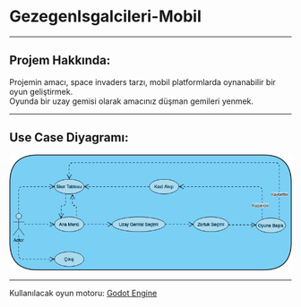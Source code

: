 # GezegenIsgalcileri-Mobil
---
## Projem Hakkında:
Projemin amacı, space invaders tarzı, mobil platformlarda oynanabilir bir oyun geliştirmek.  
Oyunda bir uzay gemisi olarak amacınız düşman gemileri yenmek.  

---
## Use Case Diyagramı:
![UML Diagram](gi_uml.png "UML Diagram")  

---
Kullanılacak oyun motoru: [Godot Engine](https://godotengine.org/)  